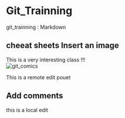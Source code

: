 # Git_Trainning
git_trainning : Markdown

cheeat sheets 
Insert an image
---------------
This is a very interesting class !!!  
![git_comics](http://www.datamation.com/imagesvr_ce/9883/git.jpg)

This is a remote edit 
pouet 

Add comments 
------------
this is a local edit 

